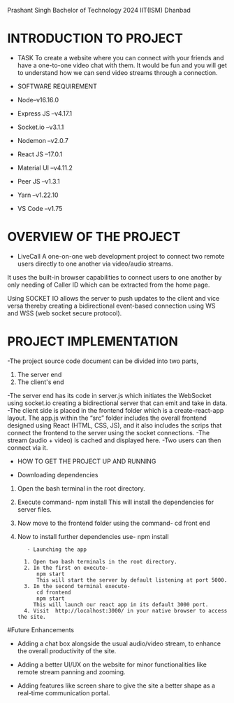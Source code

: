 Prashant Singh
Bachelor of Technology 2024
IIT(ISM) Dhanbad 

#	INTRODUCTION TO PROJECT 

- TASK
To create a website where you can connect with your friends and have a one-to-one video chat with them. It would be fun and you will get to understand how we can send video streams through a connection.

- SOFTWARE REQUIREMENT

-	Node–v16.16.0
-	Express JS –v4.17.1
-	Socket.io –v3.1.1
-	Nodemon –v2.0.7
-	React JS –17.0.1
-	Material UI –v4.11.2
-	Peer JS –v1.3.1
-	Yarn –v1.22.10
-	VS Code –v1.75

#	OVERVIEW OF THE PROJECT

- LiveCall
A one-on-one web development project to connect two remote users directly to one another via video/audio streams.

It uses the built-in browser capabilities to connect users to one another by only needing of Caller ID which can be extracted from the home page.

Using SOCKET IO allows the server to push updates to the client and vice versa thereby creating a bidirectional event-based connection using WS and WSS (web socket secure protocol).


#	PROJECT IMPLEMENTATION


-The project source code document can be divided into two parts, 
1. The server end
2. The client's end

-The server end has its code in server.js which initiates the WebSocket using socket.io creating a bidirectional server that can emit and take in data.
-The client side is placed in the frontend folder which is a create-react-app layout. The app.js within the “src” folder includes the overall frontend designed using React (HTML, CSS, JS), and it also includes the scrips that connect the frontend to the server using the socket connections.
-The stream (audio + video) is cached and displayed here.
-Two users can then connect via it.


-	HOW TO GET THE PROJECT UP AND RUNNING

- Downloading dependencies

1. Open the bash terminal in the root directory.
2. Execute command-
   npm install
This will install the dependencies for server files.
3. Now move to the frontend folder using the command-
   cd front end
4. Now to install further dependencies use-
   npm install 

          - Launching the app

         1. Open two bash terminals in the root directory.
         2. In the first on execute-
             npm start
             This will start the server by default listening at port 5000.
         3. In the second terminal execute-
             cd frontend
             npm start
            This will launch our react app in its default 3000 port.
         4. Visit  http://localhost:3000/ in your native browser to access the site.


#Future Enhancements

- Adding a chat box alongside the usual audio/video stream, to enhance the overall productivity of the site.

- Adding a better UI/UX on the website for minor functionalities like remote stream panning and zooming.

- Adding features like screen share to give the site a better shape as a real-time communication portal.

           
